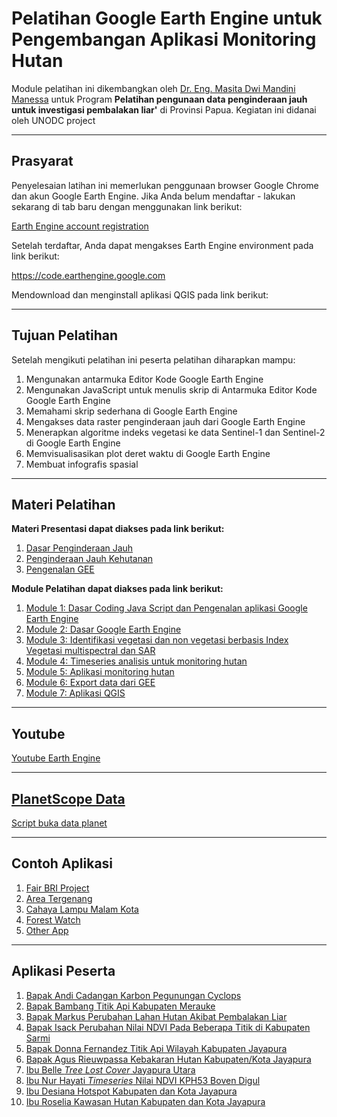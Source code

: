 # Pelatihan Google Earth Engine untuk Pengembangan Aplikasi Monitoring Hutan
Module pelatihan ini dikembangkan oleh [Dr. Eng. Masita Dwi Mandini Manessa](https://www.linkedin.com/in/masita-dwi-mandini-manessa-93b155170/) untuk Program **Pelatihan pengunaan data penginderaan jauh untuk investigasi pembalakan liar'** di Provinsi Papua. Kegiatan ini didanai oleh UNODC project  

--------------

## Prasyarat

Penyelesaian latihan ini memerlukan penggunaan browser Google Chrome dan akun Google Earth Engine. Jika Anda belum mendaftar - lakukan sekarang di tab baru dengan menggunakan link berikut:

[Earth Engine account registration](https://signup.earthengine.google.com/)

Setelah terdaftar, Anda dapat mengakses Earth Engine environment pada link berikut:

https://code.earthengine.google.com

Mendownload dan menginstall aplikasi QGIS pada link berikut:

-------------

## Tujuan Pelatihan

Setelah mengikuti pelatihan ini peserta pelatihan diharapkan mampu: 
1. Mengunakan antarmuka Editor Kode Google Earth Engine
2. Mengunakan JavaScript untuk menulis skrip di Antarmuka Editor Kode Google Earth Engine
3. Memahami skrip sederhana di Google Earth Engine
4. Mengakses data raster penginderaan jauh dari Google Earth Engine
5. Menerapkan algoritme indeks vegetasi ke data Sentinel-1 dan Sentinel-2 di Google Earth Engine
6. Memvisualisasikan plot deret waktu di Google Earth Engine
7. Membuat infografis spasial
-------------

## Materi Pelatihan


**Materi Presentasi dapat diakses pada link berikut:**

1. [Dasar Penginderaan Jauh](https://github.com/manessa-md/UNODC-PAPUA-EE-2022.github.io/blob/main/Presentasi/01_BasicRS.pdf)
2. [Penginderaan Jauh Kehutanan](https://github.com/manessa-md/UNODC-PAPUA-EE-2022.github.io/blob/main/Presentasi/02_RSforest.pdf)
3. [Pengenalan GEE](https://github.com/manessa-md/UNODC-PAPUA-EE-2022.github.io/blob/main/Presentasi/03_GEE%20Indonesia%20hands-on%202022.pdf)


**Module Pelatihan dapat diakses pada link berikut:**

1. [Module 1: Dasar Coding Java Script dan Pengenalan aplikasi Google Earth Engine](https://github.com/manessa-md/UNODC-PAPUA-EE-2022.github.io/blob/main/Materi/Module01.md)
2. [Module 2: Dasar Google Earth Engine](https://github.com/manessa-md/UNODC-PAPUA-EE-2022.github.io/blob/main/Materi/Module02.md)
3. [Module 3: Identifikasi vegetasi dan non vegetasi berbasis Index Vegetasi multispectral dan SAR](https://github.com/manessa-md/UNODC-PAPUA-EE-2022.github.io/blob/main/Materi/Modelu03.md)
4. [Module 4: Timeseries analisis untuk monitoring hutan](https://github.com/manessa-md/UNODC-PAPUA-EE-2022.github.io/blob/main/Materi/Module04.md)
5. [Module 5: Aplikasi monitoring hutan](https://github.com/manessa-md/UNODC-PAPUA-EE-2022.github.io/blob/main/Materi/Module05.md)
6. [Module 6: Export data dari GEE]()
7. [Module 7: Aplikasi QGIS]()

-------------

## Youtube 

[Youtube Earth Engine](https://youtube.com/playlist?list=PLamjiWpYfFYj6qap_3eV29OH5vZ-Bh07Z)

-------------

## [PlanetScope Data](https://drive.google.com/file/d/1KitUCD6-JkAoUnjZghw35yEJ78_5KIZs/view?usp=sharing)

[Script buka data planet](https://code.earthengine.google.com/7b1082103f05de0f642069a009e90223)

-------------
## Contoh Aplikasi

1. [Fair BRI Project](https://masitamanessa.users.earthengine.app/view/bri-vegetationloss-v2)
2. [Area Tergenang](https://masitamanessa.users.earthengine.app/view/rob-manessa-app)
3. [Cahaya Lampu Malam Kota](https://masitamanessa.users.earthengine.app/view/night-light-manessa)
4. [Forest Watch](https://www.globalforestwatch.org/map/)
5. [Other App](https://www.earthengine.app/)

-------------
## Aplikasi Peserta

1. [Bapak Andi Cadangan Karbon Pegunungan Cyclops](https://andiwanane780.users.earthengine.app/view/carboncacycloop)
2. [Bapak Bambang Titik Api Kabupaten Merauke](https://bangebpl.users.earthengine.app/view/titikapimerauke)
3. [Bapak Markus Perubahan Lahan Hutan Akibat Pembalakan Liar](https://iriandodonz.users.earthengine.app/view/bate)
4. [Bapak Isack Perubahan Nilai NDVI Pada Beberapa Titik di Kabupaten Sarmi](https://isackimbiri18.users.earthengine.app/view/sarmiisack)
5. [Bapak Donna Fernandez Titik Api Wilayah Kabupaten Jayapura](https://pramayudar.users.earthengine.app/view/donnafernandez)
6. [Bapak Agus Rieuwpassa Kebakaran Hutan Kabupaten/Kota Jayapura](https://assajjadazis.users.earthengine.app/view/karhutla-kabkota-jpr)
7. [Ibu Belle _Tree Lost Cover_ Jayapura Utara](https://pramayudar.users.earthengine.app/view/tree-lost-cover-jayapura-utara)
8. [Ibu Nur Hayati _Timeseries_ Nilai NDVI KPH53 Boven Digul](https://assajjadazis.users.earthengine.app/view/kph53)
9. [Ibu Desiana Hotspot Kabupaten dan Kota Jayapura](https://advilourdes77.users.earthengine.app/view/hotspot-kabupaten-dan-kota-jayapura)
10. [Ibu Roselia Kawasan Hutan Kabupaten dan Kota Jayapura](https://rosela1278.users.earthengine.app/view/forest-jayapura)

